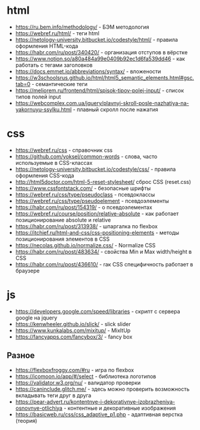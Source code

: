 # html

- https://ru.bem.info/methodology/ - БЭМ методология
- https://webref.ru/html/ - теги html
- https://netology-university.bitbucket.io/codestyle/html/ - правила оформления HTML-кода
- https://habr.com/ru/post/340420/ - организация отступов в вёрстке
- https://www.notion.so/a80a484a99e0409b92ec1d6fa539dd46 - как работать с тегами заголовков
- https://docs.emmet.io/abbreviations/syntax/ - вложености
- https://w3schoolsrus.github.io/html/html5_semantic_elements.html#gsc.tab=0 - семантические теги
- https://meliorem.ru/frontend/html/spisok-tipov-polej-input/ - список типов полей input
- https://webcomplex.com.ua/jquery/plavnyj-skroll-posle-nazhatiya-na-yakornuyu-ssylku.html - плавный скролл после нажатия

# css

- https://webref.ru/css - справочник css
- https://github.com/yoksel/common-words - cлова, часто используемые в CSS-классах
- https://netology-university.bitbucket.io/codestyle/css/ - правила оформления CSS-кода
- http://html5doctor.com/html-5-reset-stylesheet/ сброс CSS (reset.css)
- https://www.cssfontstack.com/ - безопасные шрифты
- https://webref.ru/css/type/pseudoclass - псевдоклассы
- https://webref.ru/css/type/pseudoelement - псевдоэлементы
- https://habr.com/ru/post/154319/ - о псевдоэлементах
- https://webref.ru/course/position/relative-absolute - как работает позиционирование absolute и relative
- https://habr.com/ru/post/313938/ - шпаргалка по flexbox
- https://itchief.ru/html-and-css/css-positioning-elements - методы позиционирования элементов в CSS
- https://necolas.github.io/normalize.css/ - Normalize CSS
- https://habr.com/ru/post/483634/ - cвойства Min и Max width/height в CSS
- https://habr.com/ru/post/436610/ - rак CSS специфичность работает в браузере

# js

- https://developers.google.com/speed/libraries - скрипт с сервера google на jquery
- https://kenwheeler.github.io/slick/ - slick slider
- https://www.kunkalabs.com/mixitup/ - MixItUp
- https://fancyapps.com/fancybox/3/ - fancy box

## Разное
- https://flexboxfroggy.com/#ru - игра по flexbox
- https://icomoon.io/app/#/select - библиотека логотипов
- https://validator.w3.org/nu/ - валидатор проверки
- https://caninclude.glitch.me/ - здесь можно проверить возможность вкладывать теги друг в друга
- https://pear-advert.ru/kontentnye-i-dekorativnye-izobrazheniya-osnovnye-otlichiya - контентные и декоративные изображения
- https://basicweb.ru/css/css_adaptive_p1.php - адаптивная верстка (теория)
